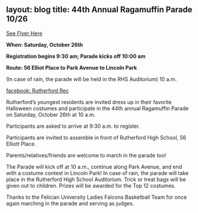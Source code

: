 layout: blog
title: 44th Annual Ragamuffin Parade 10/26
---

[See Flyer Here](https://storage.googleapis.com/static.rutherford-nj.com/recreation/posts/Ghost2.pdf)

**When: Saturday, October 26th** 

**Registration begins 9:30 am; Parade kicks off 10:00 am**

**Route: 56 Elliot Place to Park Avenue to Lincoln Park**

(In case of rain, the parade will be held in the RHS Auditorium)
10 a.m.

[facebook: Rutherford Rec](https://www.facebook.com/RutherfordRec/)

Rutherford’s youngest residents are invited dress up in their favorite Halloween costumes and participate in the 44th annual Ragamuffin Parade on Saturday, October 26th at 10 a.m. 

Participants are asked to arrive at 9:30 a.m. to register.

Participants are invited to assemble in front of Rutherford High School,
56 Elliott Place. 

 Parents/relatives/friends are welcome to march in the parade too! 

The Parade will kick off at 10 a.m., continue along Park Avenue, and end with
a costume contest in Lincoln Park! In case of rain, the parade will take place in the Rutherford High School Auditorium. Trick or treat bags will be given out to children. Prizes will be awarded for the Top 12 costumes. 

Thanks to the Felician University Ladies Falcons Basketball
Team for once again marching in the parade and serving as judges.

